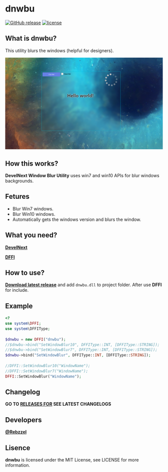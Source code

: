 # dnwbu
[![GitHub release](https://img.shields.io/github/release/rebzzel/dnwbu.svg)](https://github.com/Rebzzel/Universal-D3D11-Hook/releases)
[![license](https://img.shields.io/github/license/rebzzel/dnwbu.svg)](https://github.com/Rebzzel/dnwbu/blob/master/LICENSE)

## What is dnwbu?
This utility blurs the windows (helpful for designers).

![dn1](images/dnwbu1.png)

## How this works?
**DevelNext Window Blur Utility** uses win7 and win10 APIs for blur windows backgrounds.

## Fetures
 - Blur Win7 windows.
 - Blur Win10 windows.
 - Automatically gets the windows version and blurs the window.

## What you need?
[**DevelNext**](develnext.org)

[**DFFI**](https://github.com/HackMemory/dn-dffi-ext)

## How to use?
[**Download latest release**](https://github.com/Rebzzel/dnwbu/releases) and add `dnwbu.dll` to project folder.
After use **DFFI** for include.

## Example
```php
<?
use system\DFFI;
use system\DFFIType;

$dnwbu = new DFFI("dnwbu");
//$dnwbu->bind("SetWindowBlur10", DFFIType::INT, [DFFIType::STRING]);
//$dnwbu->bind("SetWindowBlur7", DFFIType::INT, [DFFIType::STRING]);
$dnwbu->bind("SetWindowBlur", DFFIType::INT, [DFFIType::STRING]);

//DFFI::SetWindowBlur10("WindowName");
//DFFI::SetWindowBlur7("WindowName");
DFFI::SetWindowBlur("WindowName");
```

## Changelog
**GO TO [RELEASES FOR](https://github.com/Rebzzel/dnwbu/releases) SEE LATEST CHANGELOGS**

## Developers
[**@Rebzzel**](https://github.com/Rebzzel)

## Lisence
**dnwbu** is licensed under the MIT License, see LICENSE for more information.
